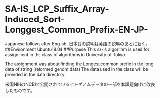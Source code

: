 # SA-IS_LCP_Suffix_Array-Induced_Sort-Longgest_Common_Prefix-EN-JP-

Japanese follows after English. 日本語の説明は英語の説明のあとに続く。
##Environment
Ubuntu18.04
##Purpose
This sa-is algorithm is used for assignment in the class of algorithms in University of Tokyo. 

The assignment was about finding the Longest common prefix in the long data of string (reformed genom data) 
The data used in the class will be provided in the data directory.



米国NIHのNCBIで公開されているヒトゲノムデータの一部を本課題向けに改良したものです。
